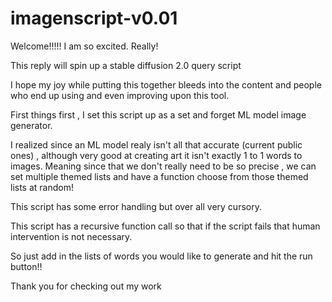 # imagenscript-v0.01

Welcome!!!!! 
I am so excited.
Really!

This reply will spin up a stable diffusion 2.0 query script 

I hope my joy while putting this together bleeds into the content and people who end up using and even improving upon this tool.

First things first , I set this script up as a set and forget ML model image generator. 

I realized since an ML model realy isn't all that accurate (current public ones) , although very good at creating art it isn't exactly 1 to 1 words to images. 
Meaning since that we don't really need to be so precise , we can set multiple themed lists and have a function choose from those themed lists at random! 

This script has some error handling but over all very cursory. 

This script has a recursive function call so that if the script fails that human intervention is not necessary. 

So just add in the lists of words you would like to generate and hit the run button!! 

Thank you for checking out my work

